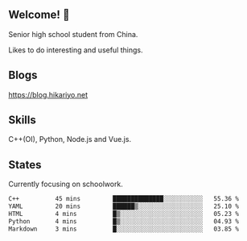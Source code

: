 ## Welcome! 👋

Senior high school student from China.

Likes to do interesting and useful things.

## Blogs

https://blog.hikariyo.net

## Skills

C++(OI), Python, Node.js and Vue.js.

## States

Currently focusing on schoolwork.

<!--START_SECTION:waka-->

```txt
C++          45 mins         ██████████████░░░░░░░░░░░   55.36 %
YAML         20 mins         ██████▒░░░░░░░░░░░░░░░░░░   25.10 %
HTML         4 mins          █▒░░░░░░░░░░░░░░░░░░░░░░░   05.23 %
Python       4 mins          █▒░░░░░░░░░░░░░░░░░░░░░░░   04.93 %
Markdown     3 mins          █░░░░░░░░░░░░░░░░░░░░░░░░   03.85 %
```

<!--END_SECTION:waka-->

